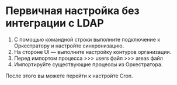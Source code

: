 # Первичная настройка без интеграции с LDAP

1. С помощью командной строки выполните подключение к Оркестратору и настройте синхронизацию.
1. На стороне UI — выполните настройку контуров организации.
1. Перед импортом процесса >>> users файл >>> areas файл
1. Импортируйте существующие процессы из Оркестратора.

После этого вы можете перейти к настройте Cron.
